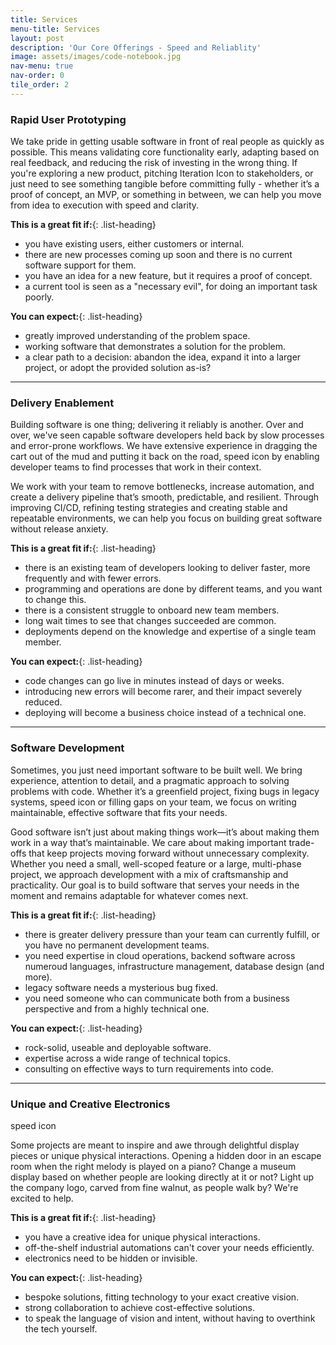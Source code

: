 ```yaml
---
title: Services
menu-title: Services
layout: post
description: 'Our Core Offerings - Speed and Reliablity'
image: assets/images/code-notebook.jpg
nav-menu: true
nav-order: 0
tile_order: 2
---
```


### Rapid User Prototyping

We take pride in getting usable software in front of real people as quickly as
possible. This means validating core functionality early, adapting based on real
feedback, and reducing the risk of investing in the wrong thing. If you're
exploring a new product, pitching 
<span class="right icon alt giant fa-solid fa-code-compare"><span class="label">Iteration Icon</span></span>
to stakeholders, or just need to see something tangible before committing fully -
whether it’s a proof of concept, an MVP, or something in between, we can help 
you move from idea to execution with speed and clarity.

**This is a great fit if:**{: .list-heading}
- you have existing users, either customers or internal.
- there are new processes coming up soon and there is no current software support for them.
- you have an idea for a new feature, but it requires a proof of concept.
- a current tool is seen as a "necessary evil", for doing an important task poorly.

**You can expect:**{: .list-heading}
- greatly improved understanding of the problem space.
- working software that demonstrates a solution for the problem.
- a clear path to a decision: abandon the idea, expand it into a larger project,
  or adopt the provided solution as-is?

---

### Delivery Enablement

Building software is one thing; delivering it reliably is another. Over and over,
we've seen capable software developers held back by slow processes and error-prone
workflows. We have extensive experience in dragging the cart out of the mud and 
putting it back on the road,
<span class="left icon alt giant fa-solid fa-map-location-dot"><span class="label">speed icon</span></span>
by enabling developer teams to find processes that work in their context.

We work with your team to remove bottlenecks, increase automation, and create a
delivery pipeline that’s smooth, predictable, and resilient. Through improving
CI/CD, refining testing strategies and creating stable and repeatable environments,
we can help you focus on building great software without release anxiety.

**This is a great fit if:**{: .list-heading}
- there is an existing team of developers looking to deliver faster, more frequently and with fewer errors.
- programming and operations are done by different teams, and you want to change this.
- there is a consistent struggle to onboard new team members.
- long wait times to see that changes succeeded are common.
- deployments depend on the knowledge and expertise of a single team member.

**You can expect:**{: .list-heading}
- code changes can go live in minutes instead of days or weeks.
- introducing new errors will become rarer, and their impact severely reduced.
- deploying will become a business choice instead of a technical one.

---

### Software Development

Sometimes, you just need important software to be built well. We bring experience,
attention to detail, and a pragmatic approach to solving problems with code. 
Whether it’s a greenfield project, fixing bugs in legacy systems, 
<span class="right icon alt giant fa-solid fa-hexagon-nodes"><span class="label">speed icon</span></span>
or filling gaps on your team, we focus on writing maintainable,
effective software that fits your needs.

Good software isn’t just about making things work—it’s about making them work in
a way that’s maintainable. We care about making important trade-offs that keep
projects moving forward without unnecessary complexity. Whether you need a small,
well-scoped feature or a large, multi-phase project, we approach development with
a mix of craftsmanship and practicality. Our goal is to build software that serves
your needs in the moment and remains adaptable for whatever comes next.

**This is a great fit if:**{: .list-heading}
- there is greater delivery pressure than your team can currently fulfill, or you have no permanent development teams.
- you need expertise in cloud operations, backend software across numeroud languages, infrastructure management, database design (and more).
- legacy software needs a mysterious bug fixed.
- you need someone who can communicate both from a business perspective and from a highly technical one.

**You can expect:**{: .list-heading}
- rock-solid, useable and deployable software.
- expertise across a wide range of technical topics.
- consulting on effective ways to turn requirements into code.


---

### Unique and Creative Electronics

<span class="left icon alt giant fa-solid fa-wand-magic-sparkles"><span class="label">speed icon</span></span>

Some projects are meant to inspire and awe through delightful display pieces or 
unique physical interactions. Opening a hidden door in an escape room when the 
right melody is played on a piano?
Change a museum display based on whether people are looking directly at it or not? 
Light up the company logo, carved from fine walnut, as people walk by?
We're excited to help.

**This is a great fit if:**{: .list-heading}
- you have a creative idea for unique physical interactions.
- off-the-shelf industrial automations can't cover your needs efficiently.
- electronics need to be hidden or invisible.

**You can expect:**{: .list-heading}
- bespoke solutions, fitting technology to your exact creative vision.
- strong collaboration to achieve cost-effective solutions.
- to speak the language of vision and intent, without having to overthink the tech yourself.